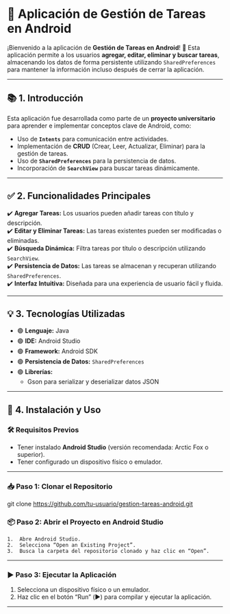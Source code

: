 # 📱 Aplicación de Gestión de Tareas en Android

¡Bienvenido a la aplicación de **Gestión de Tareas en Android**! 🎯 Esta aplicación permite a los usuarios **agregar, editar, eliminar y buscar tareas**, almacenando los datos de forma persistente utilizando `SharedPreferences` para mantener la información incluso después de cerrar la aplicación.

---

## 📚 1. Introducción

Esta aplicación fue desarrollada como parte de un **proyecto universitario** para aprender e implementar conceptos clave de Android, como:

- Uso de **`Intents`** para comunicación entre actividades.
- Implementación de **CRUD** (Crear, Leer, Actualizar, Eliminar) para la gestión de tareas.
- Uso de **`SharedPreferences`** para la persistencia de datos.
- Incorporación de **`SearchView`** para buscar tareas dinámicamente.

---

## ✅ 2. Funcionalidades Principales

✔️ **Agregar Tareas:** Los usuarios pueden añadir tareas con título y descripción.  
✔️ **Editar y Eliminar Tareas:** Las tareas existentes pueden ser modificadas o eliminadas.  
✔️ **Búsqueda Dinámica:** Filtra tareas por título o descripción utilizando `SearchView`.  
✔️ **Persistencia de Datos:** Las tareas se almacenan y recuperan utilizando `SharedPreferences`.  
✔️ **Interfaz Intuitiva:** Diseñada para una experiencia de usuario fácil y fluida.

---

## 💡 3. Tecnologías Utilizadas

- 🟢 **Lenguaje:** Java
- 🟢 **IDE:** Android Studio
- 🟢 **Framework:** Android SDK
- 🟢 **Persistencia de Datos:** `SharedPreferences`
- 🟢 **Librerías:**
    - Gson para serializar y deserializar datos JSON

---

## 📲 4. Instalación y Uso

### 🛠️ **Requisitos Previos**

- Tener instalado **Android Studio** (versión recomendada: Arctic Fox o superior).
- Tener configurado un dispositivo físico o emulador.

---

### 📥 **Paso 1: Clonar el Repositorio**

git clone https://github.com/tu-usuario/gestion-tareas-android.git

### 📦 **Paso 2: Abrir el Proyecto en Android Studio**
	1.	Abre Android Studio.
	2.	Selecciona “Open an Existing Project”.
	3.	Busca la carpeta del repositorio clonado y haz clic en “Open”.

---

### ▶️ **Paso 3: Ejecutar la Aplicación**
1.	Selecciona un dispositivo físico o un emulador.
2.	Haz clic en el botón “Run” (▶️) para compilar y ejecutar la aplicación.

---
